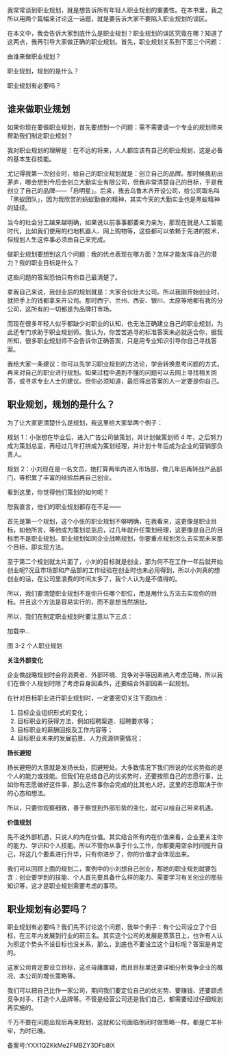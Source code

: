 我常常谈到职业规划，就是想告诉所有年轻人职业规划的重要性。在本书里，我之所以用两个篇幅来讨论这一话题，就是要告诉大家不要陷入职业规划的误区。

在本文中，我会告诉大家到底什么是职业规划？职业规划的误区究竟在哪？知道了这两点，我再引导大家做正确的职业规划。首先，职业规划关系到下面三个问题：

由谁来做职业规划？

职业规划，规划的是什么？

职业规划有必要吗？

## **谁来做职业规划**

如果你现在要做职业规划，首先要想到一个问题：需不需要请一个专业的规划师来帮助我们制定职业规划？

我对职业规划的理解是：在不远的将来，人人都应该有自己的职业规划，这是必备的基本生存技能。

尤记得我第一次创业时，给自己的职业规划就是：创立自己的品牌。那时候我初出茅庐，哪会想到今后会创立大勤实业有限公司，但我非常清楚自己的目标，于是我创立了自己的品牌——「启明星」。后来，我去乌鲁木齐开设公司，给公司取名叫「黑蚁团队」，因为我欣赏的蚂蚁勤奋的精神，其实今天的大勤实业也是黑蚁精神的延续。

当今的社会分工越来越明确，如果说以前事事都要亲力亲为，那现在就是人工智能时代，比如我们使用的扫地机器人、网上购物等，这些都可以依赖于先进的技术，但规划人生这件事必须由自己来完成。

做职业规划要想到这几个问题：我的优点表现在哪方面？怎样才能发挥自己的潜力？我的职业目标是什么？

这些问题的答案恐怕只有你自己最清楚了。

拿我自己来说，我创业后的规划就是：大家合伙壮大公司。所以我刚开始创业时，就把手上的钱都拿来开公司。那时西宁、兰州、西安、银川、太原等地都有我的分公司，这所有的一切都是为品牌打市场。

而现在很多年轻人似乎都缺少对职业的认知，也无法正确建立自己的职业规划，为此还专门求助于职业规划师。我认为，你苦苦追寻的标准答案未必就适合你，据我所知，很多职业规划师不会告诉你正确答案，只是用专业知识引导你自己寻找答案。

我给大家一条建议：你可以先学习职业规划的方法论，学会转换思考问题的方式，再来对自己的职业进行规划。如果过程中遇到不懂的问题可以去网上寻找相关回答，或寻求专业人士的建议。但你必须知道，最后得出答案的人一定要是你自己。

## **职业规划，规划的是什么？**

为了让大家更清楚什么是规划，我这里给大家举两个例子：

规划 1：小张想在毕业后，进入广告公司做策划，并计划做策划师 4 年，之后努力成为策划总监，再经过几年打拼成为策划经理，并计划十年后成为企业的营销部负责人。

规划 2：小刘现在是一名文员，她打算两年内进入市场部，做几年后再转战产品部门，等积累了丰富的经验后再自己创业。

看到这里，你觉得他们策划的如何呢？

恕我直言，他们的职业规划都存在不足——

首先是第一个规划，这个小张的职业规划不够明确，在我看来，这更像是职业目标，如他所言，等他成为策划总监后，过几年就升任策划经理，这更像是自己的目标而不是职业规划。职业规划如同企业战略规划，你要重点规划怎么去实现未来那个目标，即实现方法。

至于第二个规划就太片面了，小刘的目标就是创业，那为何不在工作一年后就开始创业呢\?况且市场部和产品部的工作经验在创业时也未必用得到，所以小刘真的想创业的话，在公司里浪费的时间太多了，我个人认为是不值得的。

所以，我们要清楚职业规划不是你升任哪个职位，而是用什么方法去实现你的目标。并且这个方法是容易实行的，而不是想当然胡扯。

所以，我们在制定职业规划时要注意以下三点：

加载中...

图 3-2 个人职业规划

**关注外部变化**

企业做战略规划时会将消费者、外部环境、竞争对手等因素纳入考虑范畴，所以我们在做个人规划时除了考虑自身因素外，还要结合外部因素一起规划。

在针对目标职业进行职业规划时，一定要密切关注下面四点：

1.  目标企业组织形式的变化；
2.  目标职业的获得方法，例如招聘渠道、招聘要求等；
3.  目标职业的薪酬回报及工作内容等；
4.  目标职业未来的发展前景、人力资源供需情况；

**扬长避短**

扬长避短的大意就是发扬长处，回避短处。大多数情况下我们所说的优劣势指的是个人的能力或技能。但我们在总结自己的优劣势时，还要按照自己的志愿行事，比如你有志愿做好这件事，那么这件事你会完成的比其他人好。这里的志愿取决于你的心态和想法。

所以，只要你观察细致，善于察觉到外部形势的变化，就可以给自己带来机遇。

**价值规划**

先不说外部机遇，只说人的内在价值。其实结合所有内在价值来看，企业更关注你的能力、学识和个人技能。所以不管你从事于什么工作，你都要用空余时间提升自己，将这几个要素进行升华，只有你进步了，你的价值才会体现出来。

我们可以回顾上面的规划二，案例中的小刘想自己创业，那她的职业规划就要包含：创业要学到的技能、个人首先要具备什么样的能力、需要学习有关创业的那些知识等，这才是职业规划需要考虑的事项。

## **职业规划有必要吗？**

职业规划有必要吗？我们先不讨论这个问题，我举个例子：有个公司设立了个目标，在三年内发展到行业的前三名。其实这个公司的发展是蒸蒸日上，也许有人认为照这个势头不设目标也没关系，那么，到底也不要设立这个目标呢？答案是肯定的。

这家公司肯定要设立目标，这点毋庸置疑，而且目标里还要详细分析竞争企业的概况、本公司的增长策略等。

我们可以把自己比作一家公司，期间我们要定位自己的优劣势、要赚钱、还要顾虑竞争对手、打造个人品牌等。不管是经营公司还是我们自己，都需要经过仔细规划再实施的。

千万不要在问题出现后再来规划，这就和公司面临倒闭时做策略一样，都是亡羊补牢，为时已晚。

备案号:YXX1QZKkMe2FMBZY3DFb8lX